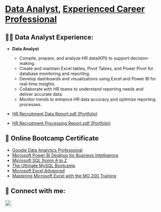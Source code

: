 <h1> <br/><a href="https://github.com/alex-dataanalyst">Data Analyst</a>, <a href="https://www.linkedin.com/in/alexander-astucia-650791217/">Experienced Career Professional</a>

<h2>👨‍💻 Data Analyst Experience:</h2>

- <b>Data Analyst</b>
  - Compile, prepare, and analyze HR data(KPI) to support decision-making.
  - Create and maintain Excel tables, Pivot Tables, and Power Pivot for database monitoring and reporting.
  - Develop dashboards and visualizations using Excel and Power BI for real-time insights.
  - Collaborate with HR teams to understand reporting needs and deliver accurate data.
  - Monitor trends to enhance HR data accuracy and optimize reporting processes.

- [HR Recruitment Data Report.pdf (Portfolio)](https://github.com/alex-dataanalyst/portfolio_power-bi/blob/f577e3a2225aa0329545aa8dbd16e927263e6424/HR%20Recruitment%20Data%20Report.pdf)
- [HR Recruitment Processing Report.pdf (Portfolio)](https://github.com/alex-dataanalyst/portfolio_power-bi/blob/f577e3a2225aa0329545aa8dbd16e927263e6424/HR%20Recruitment%20Processing%20Analytics.pdf)
    

<h2>📜 Online Bootcamp Certificate </h2>

- [Google Data Analytics Professional](https://www.credly.com/badges/e108e1c3-52e7-4206-bf83-71fdd32fa6f0/linked_in_profile)
- [Microsoft Power BI Desktop for Business Intelligence](https://www.udemy.com/certificate/UC-0c32ba50-86f0-4bb8-b1a9-a7d265f24aee/)
- [Microsoft SQL fromn A to Z](https://www.udemy.com/certificate/UC-acf8ea3c-dc49-4f9f-a6a8-723e3c9bd8fb/)
- [The Ultimate MySQL Bootcamp](https://www.udemy.com/certificate/UC-d1985c01-23ff-4f5a-95a1-1c2c943147ca/)
- [Microsoft Excel Advanced](https://www.udemy.com/certificate/UC-95ea3dbb-f7cc-4b2a-9032-add4d1adf22f/)
- [Mastering Microsoft Excel with the MO 200 Training](https://drive.google.com/file/d/1rzpcezg5hZj9UAAy7o3VKEeauUd7LkqP/view?fbclid=IwAR3lLp_RFbB79pEpynFuOMRYaJu3Ryiq6g8ZPSYXFv-7J57KJXQJ8qGkJv4)

  

<h2> 🤳 Connect with me:</h2>


[<img align="left" alt="JoshMadakor | LinkedIn" width="22px" src="https://cdn.jsdelivr.net/npm/simple-icons@v3/icons/linkedin.svg" />][linkedin]


[linkedin]: https://www.linkedin.com/in/alexander-astucia-650791217/

<!--
**joshmadakor1/joshmadakor1** is a ✨ _special_ ✨ repository because its `README.md` (this file) appears on your GitHub profile.

Here are some ideas to get you started:

- 🔭 I’m currently working on ...
- 🌱 I’m currently learning ...
- 👯 I’m looking to collaborate on ...
- 🤔 I’m looking for help with ...
- 💬 Ask me about ...
- 📫 How to reach me: ...
- 😄 Pronouns: ...
- ⚡ Fun fact: ...
-->
